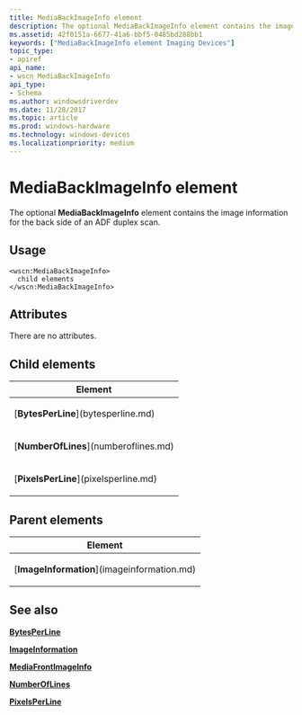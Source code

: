 ```yaml
---
title: MediaBackImageInfo element
description: The optional MediaBackImageInfo element contains the image information for the back side of an ADF duplex scan.
ms.assetid: 42f0151a-6677-41a6-bbf5-0485bd288bb1
keywords: ["MediaBackImageInfo element Imaging Devices"]
topic_type:
- apiref
api_name:
- wscn MediaBackImageInfo
api_type:
- Schema
ms.author: windowsdriverdev
ms.date: 11/28/2017
ms.topic: article
ms.prod: windows-hardware
ms.technology: windows-devices
ms.localizationpriority: medium
---
```


# MediaBackImageInfo element


The optional **MediaBackImageInfo** element contains the image information for the back side of an ADF duplex scan.

Usage
-----

``` syntax
<wscn:MediaBackImageInfo>
  child elements
</wscn:MediaBackImageInfo>
```

Attributes
----------

There are no attributes.

## Child elements


<table>
<colgroup>
<col width="100%" />
</colgroup>
<thead>
<tr class="header">
<th>Element</th>
</tr>
</thead>
<tbody>
<tr class="odd">
<td><p>[<strong>BytesPerLine</strong>](bytesperline.md)</p></td>
</tr>
<tr class="even">
<td><p>[<strong>NumberOfLines</strong>](numberoflines.md)</p></td>
</tr>
<tr class="odd">
<td><p>[<strong>PixelsPerLine</strong>](pixelsperline.md)</p></td>
</tr>
</tbody>
</table>

## Parent elements


<table>
<colgroup>
<col width="100%" />
</colgroup>
<thead>
<tr class="header">
<th>Element</th>
</tr>
</thead>
<tbody>
<tr class="odd">
<td><p>[<strong>ImageInformation</strong>](imageinformation.md)</p></td>
</tr>
</tbody>
</table>

## <span id="see_also"></span>See also


[**BytesPerLine**](bytesperline.md)

[**ImageInformation**](imageinformation.md)

[**MediaFrontImageInfo**](mediafrontimageinfo.md)

[**NumberOfLines**](numberoflines.md)

[**PixelsPerLine**](pixelsperline.md)

 

 






